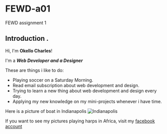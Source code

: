 # FEWD-a01
FEWD assignment 1

## Introduction . 
Hi, I'm **Okello Charles**!

I'm a _**Web Developer and a Designer**_

These are things i like to do:
* Playing soccer on a Saturday Morning.
* Read email subscription about web development and design.
* Trying to learn a new thing about web development and design every day.
* Applying my new knowledge on my mini-projects whenever i have time.

Here is a picture of boat in Indianapolis
![Indianapolis](https://www.instagram.com/p/71iQPpNCBF/?hl=en&taken-by=okellokolo)

If you want to see my pictures playing harps in Africa, visit my [facebook account](https://www.facebook.com/okello.kolo)
